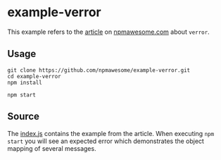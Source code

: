 # example-verror

This example refers to the [article](http://npmawesome.com/posts/2014-08-11-verror/) on [npmawesome.com](http://npmawesome.com) about `verror`.

## Usage

    git clone https://github.com/npmawesome/example-verror.git
    cd example-verror
    npm install

    npm start

## Source

The [index.js](https://github.com/npmawesome/example-verror/blob/master/index.js) contains the example from the article. When executing `npm start` you will see an expected error which demonstrates the object mapping of several messages.